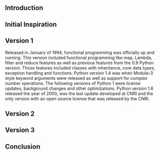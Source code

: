 ## Introduction 



## Initial Inspiration 


## Version 1

Released in January of 1994, functional programming was officially up and running. This version included functional programming 
like map, Lambda, filter and reduce features as well as previous features from the 0.9 Python version. Those features included classes with 
inheritance, core data types, exception handling and functions. Python version 1.4 was when Modula-3 style keyword arguments were released as well 
as support for complex number operations. The following versions of Python 1 were license updates, background changes and other optimizations. 
Python version 1.6 released the year of 2000, was the last update developed at CNRI and the only version with an open source license that was 
released by the CNRI. 


## Version 2 


## Version 3 


## Conclusion 
